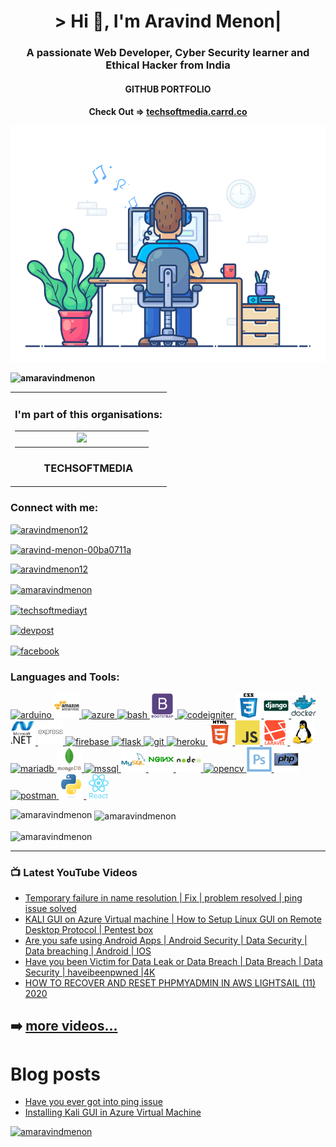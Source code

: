 <h1 align="center"> > Hi 👋, I'm Aravind Menon|</h1>
<h3 align="center">A passionate Web Developer, Cyber Security learner and Ethical Hacker from India</h3>
<h4 align="center"> GITHUB PORTFOLIO </h4>
<h4 align="center">Check Out => <a href="https://techsoftmedia.carrd.co/">techsoftmedia.carrd.co</a>
<!-- https://github.com/amaravindmenon -->
<p align="left"> <img src="dev-working.gif" alt="amaravindmenon"/> </p>
<p align="left"> <img src="https://komarev.com/ghpvc/?username=amaravindmenon&label=Profile%20views&color=0e75b6&style=flat" alt="amaravindmenon" /> </p>

<table width="100%">
        <tr>
        <td align="center">
        <h3>I'm part of this organisations:</h3>
        <table>
                <tr>
                <td align="center" width="200">
                <a href="https://github.com/amaravindmenon">
                <img width="100%" src="https://yt3.ggpht.com/ytc/AAUvwnjbD6ONOtnt8CBysp4Eq9A4fhAO21KrCo4offOiIQ=s88-c-k-c0x00ffffff-no-rj" />
                </a>
                </td>
                </tr>
        </table>
        <h3>TECHSOFTMEDIA</h3>        
        </td>
        </tr>
</table>
<h3 align="left">Connect with me:</h3>

<p align="left"> <a href="https://twitter.com/aravindmenon12" target="blank"><img src="https://img.shields.io/twitter/follow/aravindmenon12?logo=twitter&style=for-the-badge" alt="aravindmenon12" /></a> </p>
<p align="left"> <a href="https://www.linkedin.com/in/aravind-menon-00ba0711a/" target="blank"><img align="center" src="https://img.shields.io/badge/LInkedin-Follow-blue?style=for-the-badge&logo=Linkedin" alt="aravind-menon-00ba0711a" /></a> </p>
<p align="left"> <a href="https://youtube.com/techsoftmedia" target="blank"><img src="https://img.shields.io/youtube/channel/subscribers/UCa_HIEu0txzY_Fmy5Np-MZA?color=silver&logo=YOUTUBE&logoColor=red&style=for-the-badge" alt="aravindmenon12" /></a> </p>
<p align="left"> <a href="https://dev.to/@amaravindmenon" target="blank"><img align="center" src="https://img.shields.io/badge/DEV.to-Follow-blue?style=for-the-badge&logo=dev.to" alt="amaravindmenon" /></a><!-- https://github.com/amaravindmenon --> </p>
<p align="left"> <a href="https://www.instagram.com/techsoftmediayt/" target="blank"><img align="center" src="https://img.shields.io/badge/instagram-Follow-red?style=for-the-badge&logo=instagram" alt="techsoftmediayt" /></a> </p>
<p align="left"> <a href="https://devpost.com/aravind-shinja" target="blank"><img align="center" src="https://img.shields.io/badge/Devpost-Follow-yellowgreen?style=for-the-badge&logo=devpost" alt="devpost" /></a> </p>
<p align="left"> <a href="https://www.facebook.com/aravind.menon.372" target="blank"><img align="center" src="https://img.shields.io/badge/facebook-follow-blue?style=for-the-badge&logo=facebook" alt="facebook" /></a> </p>


<h3 align="left">Languages and Tools:</h3>
<p align="left"> <a href="https://www.arduino.cc/" target="_blank"> <img src="https://cdn.worldvectorlogo.com/logos/arduino-1.svg" alt="arduino" width="40" height="40"/> </a> <a href="https://aws.amazon.com" target="_blank"> <img src="https://raw.githubusercontent.com/devicons/devicon/master/icons/amazonwebservices/amazonwebservices-original-wordmark.svg" alt="aws" width="40" height="40"/> </a> <a href="https://azure.microsoft.com/en-in/" target="_blank"><!-- https://github.com/amaravindmenon --> <img src="https://www.vectorlogo.zone/logos/microsoft_azure/microsoft_azure-icon.svg" alt="azure" width="40" height="40"/> </a> <a href="https://www.gnu.org/software/bash/" target="_blank"> <img src="https://www.vectorlogo.zone/logos/gnu_bash/gnu_bash-icon.svg" alt="bash" width="40" height="40"/> </a> <a href="https://getbootstrap.com" target="_blank"> <img src="https://raw.githubusercontent.com/devicons/devicon/master/icons/bootstrap/bootstrap-plain-wordmark.svg" alt="bootstrap" width="40" height="40"/> </a> <a href="https://codeigniter.com" target="_blank"> <img src="https://cdn.worldvectorlogo.com/logos/codeigniter.svg" alt="codeigniter" width="40" height="40"/> </a> <a href="https://www.w3schools.com/css/" target="_blank"> <img src="https://raw.githubusercontent.com/devicons/devicon/master/icons/css3/css3-original-wordmark.svg" alt="css3" width="40" height="40"/> </a> <a href="https://www.djangoproject.com/" target="_blank"><!-- https://github.com/amaravindmenon --> <img src="https://raw.githubusercontent.com/devicons/devicon/master/icons/django/django-original.svg" alt="django" width="40" height="40"/> </a> <a href="https://www.docker.com/" target="_blank"> <img src="https://raw.githubusercontent.com/devicons/devicon/master/icons/docker/docker-original-wordmark.svg" alt="docker" width="40" height="40"/> </a> <a href="https://dotnet.microsoft.com/" target="_blank"> <img src="https://raw.githubusercontent.com/devicons/devicon/master/icons/dot-net/dot-net-original-wordmark.svg" alt="dotnet" width="40" height="40"/> </a> <a href="https://expressjs.com" target="_blank"> <img src="https://raw.githubusercontent.com/devicons/devicon/master/icons/express/express-original-wordmark.svg" alt="express" width="40" height="40"/> </a> <!-- https://github.com/amaravindmenon --><a href="https://firebase.google.com/" target="_blank"> <img src="https://www.vectorlogo.zone/logos/firebase/firebase-icon.svg" alt="firebase" width="40" height="40"/> </a> <a href="https://flask.palletsprojects.com/" target="_blank"> <img src="https://www.vectorlogo.zone/logos/pocoo_flask/pocoo_flask-icon.svg" alt="flask" width="40" height="40"/> </a> <a href="https://git-scm.com/" target="_blank"> <img src="https://www.vectorlogo.zone/logos/git-scm/git-scm-icon.svg" alt="git" width="40" height="40"/> </a> <a href="https://heroku.com" target="_blank"> <img src="https://www.vectorlogo.zone/logos/heroku/heroku-icon.svg" alt="heroku" width="40" height="40"/> </a> <a href="https://www.w3.org/html/" target="_blank"> <img src="https://raw.githubusercontent.com/devicons/devicon/master/icons/html5/html5-original-wordmark.svg" alt="html5" width="40" height="40"/> </a> <a href="https://developer.mozilla.org/en-US/docs/Web/JavaScript" target="_blank"> <!-- https://github.com/amaravindmenon --><img src="https://raw.githubusercontent.com/devicons/devicon/master/icons/javascript/javascript-original.svg" alt="javascript" width="40" height="40"/> </a> <a href="https://laravel.com/" target="_blank"> <img src="https://raw.githubusercontent.com/devicons/devicon/master/icons/laravel/laravel-plain-wordmark.svg" alt="laravel" width="40" height="40"/> </a> <a href="https://www.linux.org/" target="_blank"> <img src="https://raw.githubusercontent.com/devicons/devicon/master/icons/linux/linux-original.svg" alt="linux" width="40" height="40"/> </a> <a href="https://mariadb.org/" target="_blank"> <img src="https://www.vectorlogo.zone/logos/mariadb/mariadb-icon.svg" alt="mariadb" width="40" height="40"/> </a> <a href="https://www.mongodb.com/" target="_blank"> <img src="https://raw.githubusercontent.com/devicons/devicon/master/icons/mongodb/mongodb-original-wordmark.svg" alt="mongodb" width="40" height="40"/> </a><!-- https://github.com/amaravindmenon --> <a href="https://www.microsoft.com/en-us/sql-server" target="_blank"> <img src="https://cdn.worldvectorlogo.com/logos/microsoft-sql-server.svg" alt="mssql" width="40" height="40"/> </a> <a href="https://www.mysql.com/" target="_blank"> <img src="https://raw.githubusercontent.com/devicons/devicon/master/icons/mysql/mysql-original-wordmark.svg" alt="mysql" width="40" height="40"/> </a> <a href="https://www.nginx.com" target="_blank"> <img src="https://raw.githubusercontent.com/devicons/devicon/master/icons/nginx/nginx-original.svg" alt="nginx" width="40" height="40"/> </a> <a href="https://nodejs.org" target="_blank"> <img src="https://raw.githubusercontent.com/devicons/devicon/master/icons/nodejs/nodejs-original-wordmark.svg" alt="nodejs" width="40" height="40"/> </a> <a href="https://opencv.org/" target="_blank"> <img src="https://www.vectorlogo.zone/logos/opencv/opencv-icon.svg" alt="opencv" width="40" height="40"/> </a> <a href="https://www.photoshop.com/en" target="_blank"> <img src="https://raw.githubusercontent.com/devicons/devicon/master/icons/photoshop/photoshop-line.svg" alt="photoshop" width="40" height="40"/> </a> <a href="https://www.php.net" target="_blank"> <!-- https://github.com/amaravindmenon --><img src="https://raw.githubusercontent.com/devicons/devicon/master/icons/php/php-original.svg" alt="php" width="40" height="40"/> </a> <a href="https://postman.com" target="_blank"> <img src="https://www.vectorlogo.zone/logos/getpostman/getpostman-icon.svg" alt="postman" width="40" height="40"/> </a> <a href="https://www.python.org" target="_blank"> <img src="https://raw.githubusercontent.com/devicons/devicon/master/icons/python/python-original.svg" alt="python" width="40" height="40"/> </a> <a href="https://reactjs.org/" target="_blank"> <img src="https://raw.githubusercontent.com/devicons/devicon/master/icons/react/react-original-wordmark.svg" alt="react" width="40" height="40"/> </a> </p>

<p><img align="left" src="https://github-readme-stats.vercel.app/api/top-langs?username=amaravindmenon&show_icons=true&locale=en&layout=compact" alt="amaravindmenon" /></p><!-- https://github.com/amaravindmenon -->

<p>&nbsp;<img align="center" src="https://github-readme-stats.vercel.app/api?username=amaravindmenon&show_icons=true&locale=en" alt="amaravindmenon" /></p>

<p><img align="center" src="https://github-readme-streak-stats.herokuapp.com/?user=amaravindmenon&" alt="amaravindmenon" /></p>

------

### 📺 Latest YouTube Videos

<!-- YOUTUBE:START -->
- [Temporary failure in name resolution | Fix | problem resolved | ping issue solved](https://www.youtube.com/watch?v=UOszyo1EZvs)
- [KALI GUI on Azure Virtual machine | How to Setup Linux GUI on Remote Desktop Protocol | Pentest box](https://www.youtube.com/watch?v=24KsWyw7Ca0)
- [Are you safe using Android Apps | Android Security | Data Security | Data breaching | Android | IOS](https://www.youtube.com/watch?v=inhCHBF133k)
- [Have you been Victim for Data Leak or Data Breach | Data Breach | Data Security | haveibeenpwned |4K](https://www.youtube.com/watch?v=76QRbFEiX5g)
- [HOW TO RECOVER AND RESET PHPMYADMIN IN AWS LIGHTSAIL (11) 2020](https://www.youtube.com/watch?v=sUKRdEZNmfg)
<!-- YOUTUBE:END -->

➡️ [more videos...](https://youtube.com/techsoftmedia)
------

# Blog posts

<!-- BLOG-POST-LIST:START -->
- [Have you ever got into ping issue](https://dev.to/amaravindmenon/have-you-ever-got-into-ping-issue-5de9)
- [Installing Kali GUI in Azure Virtual Machine](https://dev.to/amaravindmenon/installing-kali-gui-in-azure-virtual-machine-1de2)
<!-- BLOG-POST-LIST:END -->


<p align="left"> <a href="https://github.com/amaravindmenon"><img src="https://github-profile-trophy.vercel.app/?username=amaravindmenon&theme=onedark&row=4&column=4" alt="amaravindmenon" /></a> </p>

